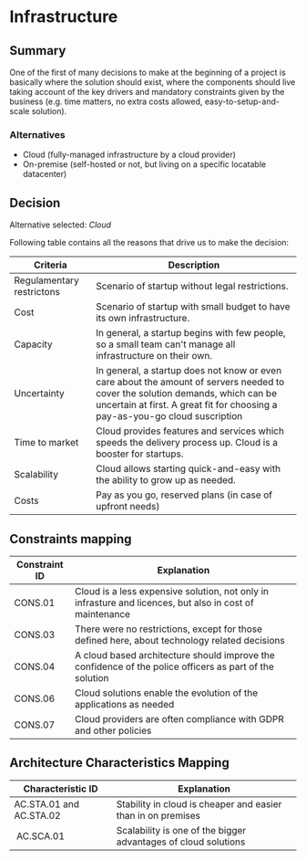 # Infrastructure

## Summary

One of the first of many decisions to make at the beginning of a project is basically where the solution should exist, where the components should live taking account of the key drivers and mandatory constraints given by the business (e.g. time matters, no extra costs allowed, easy-to-setup-and-scale solution). 

### Alternatives

- Cloud (fully-managed infrastructure by a cloud provider)
- On-premise (self-hosted or not, but living on a specific locatable datacenter)

## Decision 

Alternative selected: *Cloud*


Following table contains all the reasons that drive us to make the decision:

| Criteria                 | Description                                                    
| --------------------     | ----------------------------------------------------------------------------------------------------- | 
| Regulamentary restrictons| Scenario of startup without legal restrictions. |
| Cost                     | Scenario of startup with small budget to have its own infrastructure. | 
| Capacity 				   | In general, a startup begins with few people, so a small team can't manage all infrastructure on their own. |
| Uncertainty 			   | In general, a startup does not know or even care about the amount of servers needed to cover the solution demands, which can be uncertain at first. A great fit for choosing a pay-as-you-go cloud suscription |
| Time to market           | Cloud provides features and services which speeds the delivery process up. Cloud is a booster for startups. |
| Scalability              | Cloud allows starting quick-and-easy with the ability to grow up as needed. |
| Costs                    | Pay as you go, reserved plans (in case of upfront needs) |

## Constraints mapping

| Constraint ID | Explanation |
| ------------- | ----------- |
| CONS.01 | Cloud is a less expensive solution, not only in infrasture and licences, but also in cost of maintenance |
| CONS.03 | There were no restrictions, except for those defined here, about technology related decisions |
| CONS.04 | A cloud based architecture should improve the confidence of the police officers as part of the solution |
| CONS.06 | Cloud solutions enable the evolution of the applications as needed |
| CONS.07 | Cloud providers are often compliance with GDPR and other policies |


## Architecture Characteristics Mapping

| Characteristic ID | Explanation |
| ------------- | ----------- |
| AC.STA.01 and AC.STA.02 | Stability in cloud is cheaper and easier than in on premises |
| AC.SCA.01 | Scalability is one of the bigger advantages of cloud solutions |